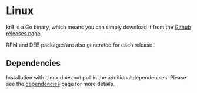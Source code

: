 # Linux

kr8 is a Go binary, which means you can simply download it from the [Github releases page](https://github.com/apptio/kr8/releases)

RPM and DEB packages are also generated for each release

## Dependencies

Installation with Linux does not pull in the additional dependencies. Please see the [dependencies](dependencies.md) page for more details.
